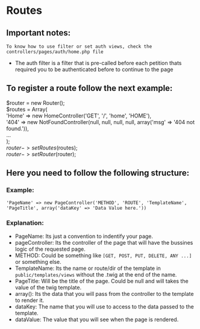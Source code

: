 # Routes
## Important notes:

```To know how to use filter or set auth views, check the  controllers/pages/auth/home.php file```
- The auth filter is a filter that is pre-called before each petition thats required you to be authenticated before to continue to the page

## To register a route follow the next example:


$router = new Router();<br>
$routes = Array(<br>
    'Home' => new HomeController('GET', '/', 'home', 'HOME'),<br>
    '404' => new NotFoundController(null, null, null, null, array('msg' => '404 not found.')),<br>
    ...<br>
);<br>
$router->setRoutes($routes); <br>
$router->setRouter($router);<br>

## Here you need to follow the following structure:
### Example:
```'PageName' => new PageController('METHOD', 'ROUTE', 'TemplateName', 'PageTitle', array('dataKey' => 'Data Value here.'))```

### Explanation:
* PageName: Its just a convention to indentify your page.
* pageController: Its the controller of the page that will have the bussines logic of the requested page.
* METHOD: Could be something like ```[GET, POST, PUT, DELETE, ANY ...]``` or something else.
* TemplateName: Its the name or route/dir of the template in ```public/templates/views``` without the .twig at the end of the name.
* PageTitle: Will be the title of the page. Could be null and will takes the value of the twig template.
* array(): Its the data that you will pass from the controller to the template to render it.
* dataKey: The name that you will use to access to the data passed to the template.
* dataValue: The value that you will see when the page is rendered.
